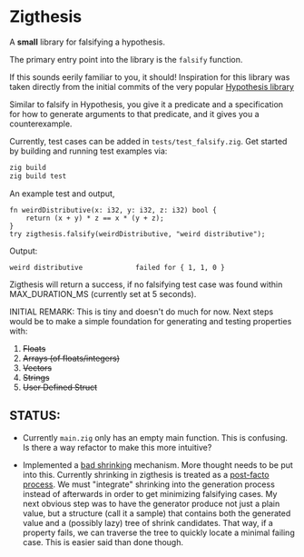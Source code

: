 # Zigthesis

A  **small** library for falsifying a hypothesis.

The primary entry point into the library is the `falsify` function.

If this sounds eerily familiar to you, it should! Inspiration for this library was 
taken directly from the initial commits of the very popular [Hypothesis library](https://github.com/HypothesisWorks/hypothesis) 

Similar to falsify in Hypothesis, you give it a predicate and a specification for how to generate arguments to
that predicate, and it gives you a counterexample.

Currently, test cases can be added in `tests/test_falsify.zig`. Get started by building and running test examples via:

```bash
zig build
zig build test
```

An example test and output, 

```zig
fn weirdDistributive(x: i32, y: i32, z: i32) bool {
    return (x + y) * z == x * (y + z);
}
try zigthesis.falsify(weirdDistributive, "weird distributive");
```

Output:
```
weird distributive             failed for { 1, 1, 0 }
```

Zigthesis will return a success, if no falsifying test case was found within MAX_DURATION_MS (currently set at 5 seconds).


INITIAL REMARK: This is tiny and doesn't do much for now. Next steps would be to make a simple foundation for generating and testing properties with:
1. ~~Floats~~
2. ~~Arrays (of floats/integers)~~
3. ~~Vectors~~
4. ~~Strings~~
5. ~~User Defined Struct~~

## STATUS:

- Currently `main.zig` only has an empty main function. This is confusing. Is there a way refactor to make this more intuitive?

- Implemented a [bad shrinking](https://propertesting.com/book_shrinking.html) mechanism. More thought needs to be put into this. Currently shrinking in zigthesis is treated as a [post-facto process](https://dianetc.github.io/musings/initial_shrinking/). We must "integrate" shrinking into the generation process instead of afterwards in order to get minimizing falsifying cases. My next obvious step was to have the generator produce not just a plain value, but a structure (call it a sample) that contains both the generated value and a (possibly lazy) tree of shrink candidates. That way, if a property fails, we can traverse the tree to quickly locate a minimal failing case. This is easier said than done though. 

